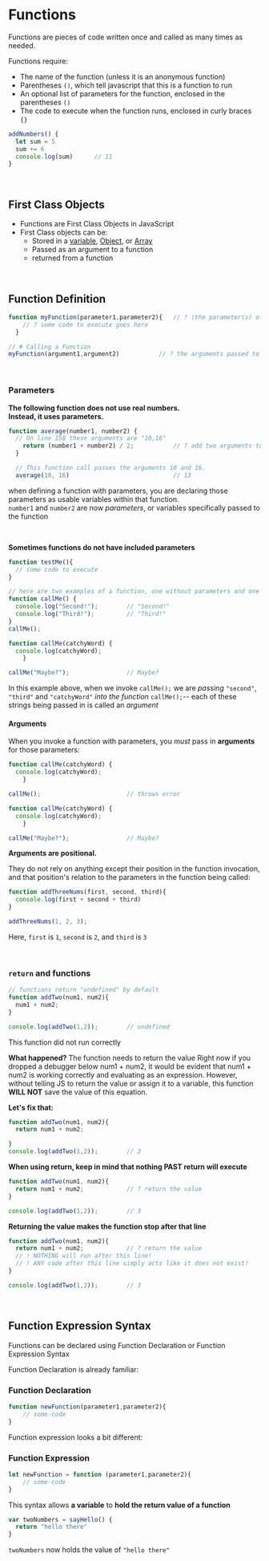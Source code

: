 # Functions
Functions are pieces of code written once and called as many times as needed.

Functions require:
- The name of the function (unless it is an anonymous function)
- Parentheses ```()```, which tell javascript that this is a function to run
- An optional list of parameters for the function, enclosed in the parentheses ``()``
- The code to execute when the function runs, enclosed in curly braces ```{}```

```js
addNumbers() {
  let sum = 5
  sum += 6
  console.log(sum)      // 11
}
```
<br>

## First Class Objects
- Functions are First Class Objects in JavaScript
- First Class objects can be:
    - Stored in a [variable](../03_JS/01_JS_Basics.md), [Object](../03_JS/12_Objects_Nested_Destructuring.md), or [Array](../03_JS/09_Arrays.md)
    - Passed as an argument to a function
    - returned from a function

<br>

## Function Definition
```js
function myFunction(parameter1,parameter2){   // ? (the parameter(s) of the function)
    // ? some code to execute goes here
  }

// # Calling a Function
myFunction(argument1,argument2)           // ? the arguments passed to the function
```

<br>

### Parameters
**The following function does not use real numbers.**  
**Instead, it uses parameters.** 
```js
function average(number1, number2) {
  // On line 158 these arguments are "10,16"
    return (number1 + number2) / 2;           // ? add two arguments together, divide sum by 2
  }

  // This function call passes the arguments 10 and 16.
  average(10, 16)                             // 13
```

when defining a function with parameters, you are declaring those parameters as usable variables within that function.  
```number1``` and ```number2``` are now *parameters*, or variables specifically passed to the function

<br>

**Sometimes functions do not have included parameters**
```js
function testMe(){
  // some code to execute
}

// here are two examples of a function, one without parameters and one with:
function callMe() {
  console.log("Second!");        // "Second!"
  console.log("Third!");         // "Third!"
}
callMe();

function callMe(catchyWord) {
  console.log(catchyWord);
    }

callMe("Maybe?");                // Maybe?
```
In this example above, when we invoke ```callMe();``` we are *passing* ```"second"```, ```"third"``` and ```"catchyWord"``` *into the function* ```callMe();```-- each of these strings being passed in is called an *argument*
<br>

#### Arguments
When you invoke a function with parameters, you *must* pass in **arguments** for those parameters:
```js
function callMe(catchyWord) {
  console.log(catchyWord);
    }

callMe();                        // throws error
```
```js
function callMe(catchyWord) {
  console.log(catchyWord);
    }

callMe("Maybe?");                // Maybe?
```

**Arguments are positional.** 

They do not rely on anything except their position in the function invocation, and that position's relation to the parameters in the function being called:
```js
function addThreeNums(first, second, third){
  console.log(first + second + third)
}

addThreeNums(1, 2, 3);
```
Here, ```first``` is ```1```, ```second``` is ```2```, and ```third``` is ```3```  

<br>

### ```return``` and functions
```js
// functions return "undefined" by default
function addTwo(num1, num2){
  num1 + num2;
}

console.log(addTwo(1,2));        // undefined
```
This function did not run correctly

**What happened?**
The function needs to return the value
Right now if you dropped a debugger below num1 + num2, it would be evident that num1 + num2 is working correctly and evaluating as an expression. 
However, without telling JS to return the value or assign it to a variable, this function **WILL NOT** save the value of this equation.

**Let's fix that:**
```js
function addTwo(num1, num2){
  return num1 + num2;

}
console.log(addTwo(1,2));        // 3
```


**When using return, keep in mind that nothing PAST return will execute**
```js
function addTwo(num1, num2){
  return num1 + num2;            // ? return the value
}

console.log(addTwo(1,2));        // 3
```

**Returning the value makes the function stop after that line**
```js
function addTwo(num1, num2){
  return num1 + num2;            // ? return the value
  // ! NOTHING will run after this line!
  // ! ANY code after this line simply acts like it does not exist!
}

console.log(addTwo(1,2));        // 3
```

<br>


## Function Expression Syntax
Functions can be declared using Function Declaration or Function Expression Syntax

Function Declaration is already familiar:

### Function Declaration
```js
function newFunction(parameter1,parameter2){
    // some-code
}
```

Function expression looks a bit different: 
### Function Expression
```js
let newFunction = function (parameter1,parameter2){
    // some-code
}
```
This syntax allows **a variable** to **hold the return value of a function** 

```js
var twoNumbers = sayHello() {
  return "hello there"
}
```
```twoNumbers``` now holds the value of ```"hello there"```



